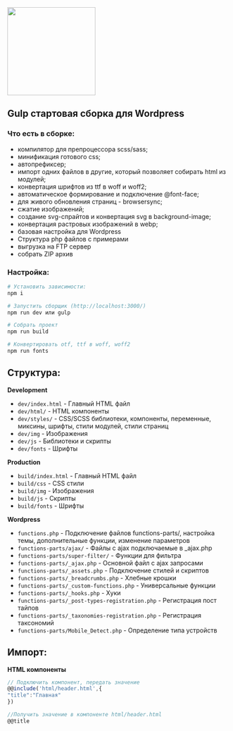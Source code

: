 <img width="200" height="200" src="https://upload.wikimedia.org/wikipedia/commons/7/72/Gulp.js_Logo.svg">

## Gulp стартовая сборка для Wordpress

### Что есть в сборке:

- компилятор для препроцессора scss/sass;
- минификация готового css;
- автопрефиксер;
- импорт одних файлов в другие, который позволяет собирать html из модулей;
- конвертация шрифтов из ttf в woff и woff2;
- автоматическое формирование и подключение @font-face;
- для живого обновления страниц - browsersync;
- сжатие изображений;
- создание svg-спрайтов и конвертация svg в background-image;
- конвертация растровых изображений в webp;
- базовая настройка для Wordpress
- Структура php файлов с примерами
- выгрузка на FTP сервер
- собрать ZIP архив

### Настройка:

```bash
# Установить зависимости:
npm i

# Запустить сборщик (http://localhost:3000/)
npm run dev или gulp

# Собрать проект
npm run build

# Конвертировать otf, ttf в woff, woff2
npm run fonts

```

## Структура:

**Development**

- `dev/index.html` - Главный HTML файл
- `dev/html/` - HTML компоненты
- `dev/styles/` - CSS/SCSS библиотеки, компоненты, переменные, миксины, шрифты, стили модулей, стили страниц
- `dev/img` - Изображения
- `dev/js` - Библиотеки и скрипты
- `dev/fonts` - Шрифты

**Production**

- `build/index.html` - Главный HTML файл
- `build/css` - CSS стили
- `build/img` - Изображения
- `build/js` - Скрипты
- `build/fonts` - Шрифты

**Wordpress**

- `functions.php` - Подключение файлов functions-parts/, настройка темы, дополнительные функции, изменение параметров
- `functions-parts/ajax/` - Файлы с ajax подключаемые в \_ajax.php
- `functions-parts/super-filter/` - Функции для фильтра
- `functions-parts/_ajax.php` - Основной файл с ajax запросами
- `functions-parts/_assets.php` - Подключение стилей и скриптов
- `functions-parts/_breadcrumbs.php` - Хлебные крошки
- `functions-parts/_custom-functions.php` - Универсальные функции
- `functions-parts/_hooks.php` - Хуки
- `functions-parts/_post-types-registration.php` - Регистрация пост тайпов
- `functions-parts/_taxonomies-registration.php` - Регистрация таксономий
- `functions-parts/Mobile_Detect.php` - Определение типа устройств

## Импорт:

**HTML компоненты**

```js
// Подключить компонент, передать значение
@@include('html/header.html',{
"title":"Главная"
})

//Получить значение в компоненте html/header.html
@@title
```
